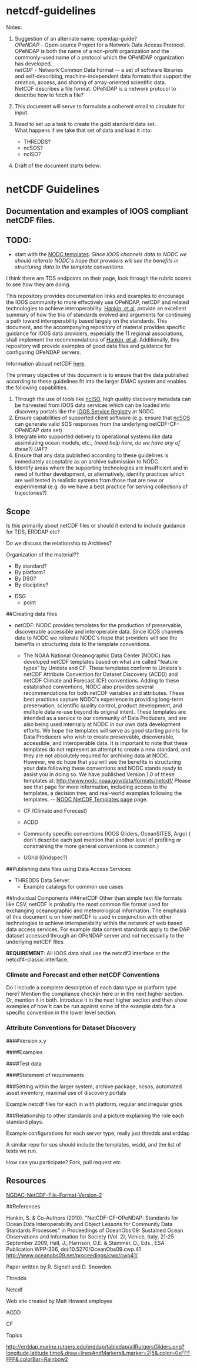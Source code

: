 netcdf-guidelines
=================

Notes: 

1. Suggestion of an alternate name: opendap-guide?       
   _OPeNDAP_ - Open-source Project for a Network Data Access Protocol. OPeNDAP is both the name of a non-profit organization and the commonly-used name of a protocol which the OPeNDAP organization has developed.     
   _netCDF_ -  Network Common Data Format -- a set of software libraries and self-describing, machine-independent data formats that support the creation, access, and sharing of array-oriented scientific data.   
NetCDF describes a file format. OPeNDAP is a network protocol to describe how to fetch a file?   
     
2. This document will serve to formulate a coherent email to circulate for input. 
     
3. Need to set up a task to create the gold standard data set.      
   What happens if we take that set of data and load it into:
      - THREDDS? 
      - ncSOS? 
      - ncISO?    
    
      

4. Draft of the document starts below:

# netCDF Guidelines
## Documentation and examples of IOOS compliant netCDF files.

TODO: 
   - 
   - start with the [NODC templates](http://www.nodc.noaa.gov/data/formats/netcdf/v1.1/). *Since IOOS channels data to NODC we should reiterate NODC's hope that providers will see the benefits in structuring data to the template conventions.*
   
   I think there are TDS endpoints on their page, look through the rubric scores to see how they are doing.

This repository provides documentation links and examples to encourage the IOOS community to more effectively use OPeNDAP, netCDF and related technologies to achieve interoperability.  [Hankin, et al](http://www.oceanobs09.net/proceedings/cwp/cwp41/), provide an excellent summary of how the trio of standards evolved and arguments for continuing a path toward interoperability based largely on the standards. This document, and the accompanying repository of material provides specific guidance for IOOS data providers, especially the 11 regional associations, shall implement the recommendations of [Hankin, et al](http://www.oceanobs09.net/proceedings/cwp/cwp41/). Additionally, this repository will provide examples of good data files and guidance for configuring OPeNDAP servers. 

Information abouut netCDF [here](http://www.unidata.ucar.edu/software/netcdf/docs/faq.html).

The primary objective of this document is to ensure that the data published according to these guidelines fit into the larger DMAC system and enables the following capabilities.

1. Through the use of tools like [ncISO](http://www.ngdc.noaa.gov/eds/tds/), high quality discovery metadata can be harvested from IOOS data services which can be loaded into discovery portals like the [IOOS Service Registry](https://geo-ide.noaa.gov/wiki/index.php?title=ESRI_Geoportal#IOOS_WAFs) at NGDC.
2. Ensure capabilities of supported client software (e.g. ensure that [ncSOS](https://github.com/asascience-open/ncSOS/wiki) can generate valid SOS responses from the underlying netCDF-CF-OPeNDAP data set)
3. Integrate into supported delivery to operational systems like data assimilating ocean models, etc., *(need help here, do we have any of these?) UAF?*
4. Ensure that any data published according to these guidelines is immediately acceptable as an archive submission to NODC.
5. Identify areas where the supporting technologies are insufficient and in need of further development, or alternatively, identify practices which are well tested in realistic systems from those that are new or experimental (e.g. do we have a best practice for serving collections of trajectories?)

## Scope
Is this primarily about netCDF files or should it extend to include guidance for TDS, ERDDAP etc?

Do we discuss the relationship to Archives?

Organization of the material??
- By standard?
- By platform?
- By DSG?
- By discipline?

* DSG
    * point

##Creating data files
* netCDF: NODC provides templates for the production of preservable, discoverable accessible and interoperable data. 
Since IOOS channels data to NODC we reiterate NODC's hope that providers will see the benefits in structuring data to the template conventions.

   - The NOAA National Oceanographic Data Center (NODC) has developed netCDF templates based on what are called "feature types" by Unidata and CF. These templates conform to Unidata's netCDF Attribute Convention for Dataset Discovery (ACDD) and netCDF Climate and Forecast (CF) conventions. Adding to these established conventions, NODC also provides several recommendations for both netCDF variables and attributes. These best practices capture NODC's experience in providing long-term preservation, scientific quality control, product development, and multiple data re-use beyond its original intent.
These templates are intended as a service to our community of Data Producers, and are also being used internally at NODC in our own data development efforts. We hope the templates will serve as good starting points for Data Producers who wish to create preservable, discoverable, accessible, and interoperable data. It is important to note that these templates do not represent an attempt to create a new standard, and they are not absolutely required for archiving data at NODC. However, we do hope that you will see the benefits in structuring your data following these conventions and NODC stands ready to assist you in doing so.
We have published Version 1.0 of these templates at: http://www.nodc.noaa.gov/data/formats/netcdf/ Please see that page for more information, including access to the templates, a decision tree, and real-world examples following the templates. -- [NODC NetCDF Templates page](http://www.nodc.noaa.gov/data/formats/netcdf/v1.1/) page.  

   * CF (Climate and Forecast)
      
   * ACDD
   * Community specific conventions (IOOS Gliders, OceanSITES, Argo) 
   ( don't describe each just mention that another level of profiling or constraining the more general conventions is common.)
   * UGrid (Gridspec?)
   
##Publishing data files using Data Access Services
* THREDDS Data Server
  * Example catalogs for common use cases

##Individual Components
###netCDF
Other than simple text file formats like CSV, netCDF is probably the most common file format used for exchanging oceanographic and meteorological information.
The emphasis of this document is on how netCDF is used in conjunction with other technologies to achieve interoperability within the network of web based data access services. For example data content standards apply to the DAP dataset accessed through an OPeNDAP server and not necessarily to the underlying netCDF files. 

**REQUIREMENT**: All IOOS data shall use the netcdf3 interface or the netcdf4-classic interface.

### Climate and Forecast and other netCDF Conventions
Do I include a complete description of each data type or platform type here?
Mention the compliance checker here or in the next higher section. Or, mention it in both. Introduce it in the next higher section and then show examples of how it can be run against some of the example data for a specific convention in the lower level section.

### Attribute Conventions for Dataset Discovery
####Version x.y

####Examples


####Test data

####Statement of requirements


###Setting within the larger system, archive package, ncsos, automated asset inventory, maximal use of discovery portals 

Example netcdf files for each in with platform, regular and irregular grids

###Relationship to other standards and a picture explaining the role each standard plays.

Example configurations for each server type, really just thredds and erddap

A similar repo for sos should include the templates, wsdd, and the list of tests we run.

How can you participate? Fork, pull request etc

## Resources

[NGDAC-NetCDF-File-Format-Version-2](https://github.com/ioos/ioosngdac/wiki/NGDAC-NetCDF-File-Format-Version-2)


##References

Hankin, S. & Co-Authors (2010). "NetCDF-CF-OPeNDAP: Standards for Ocean Data Interoperability and Object Lessons for Community Data Standards Processes" in Proceedings of OceanObs’09: Sustained Ocean Observations and Information for Society (Vol. 2), Venice, Italy, 21-25 September 2009, Hall, J., Harrison, D.E. & Stammer, D., Eds., ESA Publication WPP-306, doi:10.5270/OceanObs09.cwp.41
http://www.oceanobs09.net/proceedings/cwp/cwp41/

Paper written by R. Signell and D. Snowden.

Thredds

Netcdf

Web site created by Matt Howard employee

ACDD

CF

Topics

http://erddap.marine.rutgers.edu/erddap/tabledap/allRutgersGliders.png?longitude,latitude,time&.draw=linesAndMarkers&.marker=2|5&.color=0xFFFFFF&.colorBar=Rainbow2




